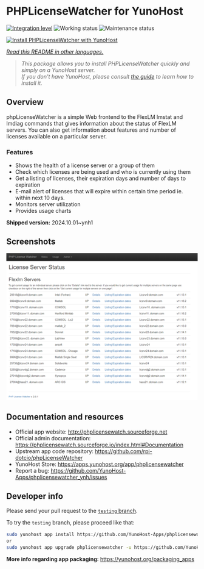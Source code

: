 <!--
N.B.: This README was automatically generated by <https://github.com/YunoHost/apps/tree/master/tools/readme_generator>
It shall NOT be edited by hand.
-->

# PHPLicenseWatcher for YunoHost

[![Integration level](https://dash.yunohost.org/integration/phplicensewatcher.svg)](https://ci-apps.yunohost.org/ci/apps/phplicensewatcher/) ![Working status](https://ci-apps.yunohost.org/ci/badges/phplicensewatcher.status.svg) ![Maintenance status](https://ci-apps.yunohost.org/ci/badges/phplicensewatcher.maintain.svg)

[![Install PHPLicenseWatcher with YunoHost](https://install-app.yunohost.org/install-with-yunohost.svg)](https://install-app.yunohost.org/?app=phplicensewatcher)

*[Read this README in other languages.](./ALL_README.md)*

> *This package allows you to install PHPLicenseWatcher quickly and simply on a YunoHost server.*  
> *If you don't have YunoHost, please consult [the guide](https://yunohost.org/install) to learn how to install it.*

## Overview

phpLicenseWatcher is a simple Web frontend to the FlexLM lmstat and lmdiag commands that gives information about the status of FlexLM servers. You can also get information about features and number of licenses available on a particular server.

### Features

- Shows the health of a license server or a group of them
- Check which licenses are being used and who is currently using them
- Get a listing of licenses, their expiration days and number of days to expiration
- E-mail alert of licenses that will expire within certain time period ie. within next 10 days.
- Monitors server utilization
- Provides usage charts


**Shipped version:** 2024.10.01~ynh1

## Screenshots

![Screenshot of PHPLicenseWatcher](./doc/screenshots/screenshot1.png)

## Documentation and resources

- Official app website: <http://phplicensewatch.sourceforge.net>
- Official admin documentation: <https://phplicensewatch.sourceforge.io/index.html#Documentation>
- Upstream app code repository: <https://github.com/rpi-dotcio/phpLicenseWatcher>
- YunoHost Store: <https://apps.yunohost.org/app/phplicensewatcher>
- Report a bug: <https://github.com/YunoHost-Apps/phplicensewatcher_ynh/issues>

## Developer info

Please send your pull request to the [`testing` branch](https://github.com/YunoHost-Apps/phplicensewatcher_ynh/tree/testing).

To try the `testing` branch, please proceed like that:

```bash
sudo yunohost app install https://github.com/YunoHost-Apps/phplicensewatcher_ynh/tree/testing --debug
or
sudo yunohost app upgrade phplicensewatcher -u https://github.com/YunoHost-Apps/phplicensewatcher_ynh/tree/testing --debug
```

**More info regarding app packaging:** <https://yunohost.org/packaging_apps>
